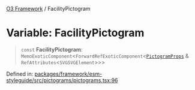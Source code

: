 [O3 Framework](../API.md) / FacilityPictogram

# Variable: FacilityPictogram

> `const` **FacilityPictogram**: `MemoExoticComponent`\<`ForwardRefExoticComponent`\<[`PictogramProps`](../type-aliases/PictogramProps.md) & `RefAttributes`\<`SVGSVGElement`\>\>\>

Defined in: [packages/framework/esm-styleguide/src/pictograms/pictograms.tsx:96](https://github.com/openmrs/openmrs-esm-core/blob/main/packages/framework/esm-styleguide/src/pictograms/pictograms.tsx#L96)
